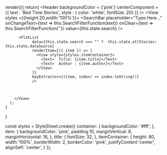  render(){
      return(
        <View style ={styles.container}>
           <Header 
                backgroundColor = {'pink'}
                centerComponent = {{
                    text : 'Bed Time Stories',
                    style : { color: 'white', fontSize: 20}
                }}
            />
          <View styles ={{height:20,width:'100%'}}>
              <SearchBar
              placeholder="Type Here..."
              onChangeText={text => this.SearchFilterFunction(text)}
              onClear={text => this.SearchFilterFunction('')}
              value={this.state.search}
            />
          </View>
          
          <FlatList
                data={this.state.search === "" ?  this.state.allStories: this.state.dataSource}
                renderItem={({ item }) => (
                  <View style={styles.itemContainer}>
                    <Text>  Title: {item.title}</Text>
                    <Text>  Author : {item.author}</Text>
                  </View>
                )}
                keyExtractor={(item, index) => index.toString()}
                /> 
          
          
          
        </View>  
      );      
    }
}


const styles = StyleSheet.create({
  container: {
    backgroundColor: '#fff',
  },
  item: {
    backgroundColor: 'pink',
    padding:10,
    marginVertical: 8,
    marginHorizontal: 16,
  },
  title: {
    fontSize: 32,
  },
  itemContainer: {
    height: 80,
    width:'100%',
    borderWidth: 2,
    borderColor: 'pink',
    justifyContent:'center',
    alignSelf: 'center',
  }
});
